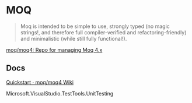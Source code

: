 # MOQ

> Moq is intended to be simple to use, strongly typed (no magic strings!, and therefore full compiler-verified and refactoring-friendly) and minimalistic (while still fully functional!).

[moq/moq4: Repo for managing Moq 4.x](https://github.com/moq/moq4)

## Docs

[Quickstart · moq/moq4 Wiki](https://github.com/Moq/moq4/wiki/Quickstart)


Microsoft.VisualStudio.TestTools.UnitTesting
